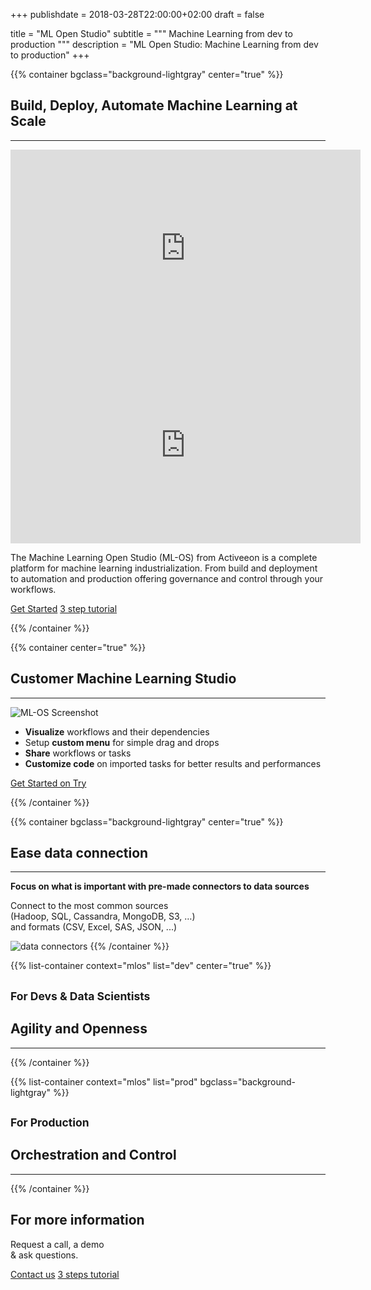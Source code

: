 +++
publishdate = 2018-03-28T22:00:00+02:00
draft = false

title = "ML Open Studio"
subtitle = """
Machine Learning from dev to production
"""
description = "ML Open Studio: Machine Learning from dev to production"
+++

{{% container bgclass="background-lightgray" center="true" %}}
## Build, Deploy, Automate Machine Learning at Scale
___

<div class="row align-items-center justify-content-center">
    <div class="col-md-6 text-center mb-3">
        <div class="embed-responsive embed-responsive-21by9">
            <iframe width="560" height="315" src="https://www.youtube.com/embed/mbrQxCf4lqM" frameborder="0" allow="autoplay; encrypted-media" allowfullscreen></iframe>
        </div>
    </div>
    <div class="col-md-6 text-center mb-3">
        <div class="embed-responsive embed-responsive-21by9">
            <iframe width="560" height="315" src="https://www.youtube.com/embed/FwMPR87wzoo" frameborder="0" allow="autoplay; encrypted-media" allowfullscreen></iframe>
        </div>
    </div>
</div>

The Machine Learning Open Studio (ML-OS) from Activeeon is a complete platform for machine learning industrialization. From build and deployment to automation and production offering governance and control through your workflows.

<p>
    <a class="btn btn-lg btn-outline-secondary" href='https://try.activeeon.com' target="_blank">Get Started</a>
    <a class="btn btn-lg btn-outline-secondary" href='/get-started/'>3 step tutorial</a>
</p>

{{% /container %}}

{{% container center="true" %}}
## Customer Machine Learning Studio
___

<div class="row align-items-center justify-content-center">
    <div class="col-lg-6">
        <img src="/images/ml-os/mlos-screenshot.png" alt="ML-OS Screenshot" class="img-fluid border border-secondary" />
    </div>
    <div class="col-lg-6 text-center">
        <ul class="list-group list-group-flush h6 mb-3">
            <li class="list-group-item"><strong>Visualize</strong> workflows and their dependencies</li>
            <li class="list-group-item">Setup <strong>custom menu</strong> for simple drag and drops</li>
            <li class="list-group-item"><strong>Share</strong> workflows or tasks</li>
            <li class="list-group-item"><strong>Customize code</strong> on imported tasks for better results and performances</li>
        </ul>
        <p><a class="btn btn-outline-primary" href='https://try.activeeon.com' target="_blank">Get Started on Try</a></p>
    </div>
</div>
{{% /container %}}

{{% container bgclass="background-lightgray" center="true" %}}
## Ease data connection
___

**Focus on what is important with pre-made connectors to data sources**

Connect to the most common sources  
(Hadoop, SQL, Cassandra, MongoDB, S3, …)  
and formats (CSV, Excel, SAS, JSON, ...)

<img src="/images/ml-os/screenshot-data-connectors-1.png" alt="data connectors" class="img-fluid border border-secondary col-md-8" />
{{% /container %}}

{{% list-container context="mlos" list="dev" center="true" %}}
## <small class="text-darkgrey">For Devs & Data Scientists</small>
## Agility and Openness
___

{{% /container %}}

{{% list-container context="mlos" list="prod" bgclass="background-lightgray" %}}
## <small class="text-darkgrey">For Production</small>
## Orchestration and Control
___

{{% /container %}}

<div class="background-home-try mt-0">
    <div class="background-white">
        <div class="container">
            <div class="row align-items-center justify-content-center">
                <div class="col-lg-5 text-center">
                    <h2 class="mb-3 mt-4">For more information</h2>
                    <p class="h5 mb-3">
                        Request a call, a demo <br /> & ask questions.
                    </p>
                    <p>
                        <a href="mailto:contact@activeeon.com?Subject=[ProActive]%20Request%20for%20information" class="btn btn-light">Contact us</a>
                        <a href='/get-started' class="btn btn-light">3 steps tutorial</a>
                    </p>
                </div>
            </div>
        </div>
    </div>
</div>